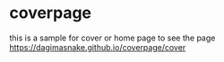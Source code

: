 # coverpage
this is a sample for cover or home page to see the page https://dagimasnake.github.io/coverpage/cover
